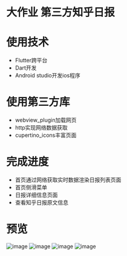 # 大作业 第三方知乎日报
# 使用技术
- Flutter跨平台
- Dart开发
- Android studio开发ios程序

# 使用第三方库
- webview_plugin加载网页
- http实现网络数据获取
- cupertino_icons丰富页面

# 完成进度
- 首页通过网络获取实时数据渲染日报列表页面
- 首页侧滑菜单
- 日报详细信息页面
- 查看知乎日报原文信息

# 预览

![image](https://github.com/DeIaube/iPhone2018/blob/master/21851134%E9%B9%BF%E7%9A%93/project03/screenshot/Screenshot1.png)
![image](https://github.com/DeIaube/iPhone2018/blob/master/21851134%E9%B9%BF%E7%9A%93/project03/screenshot/Screenshot2.png)
![image](https://github.com/DeIaube/iPhone2018/blob/master/21851134%E9%B9%BF%E7%9A%93/project03/screenshot/Screenshot3.png)
![image](https://github.com/DeIaube/iPhone2018/blob/master/21851134%E9%B9%BF%E7%9A%93/project03/screenshot/Screenshot4.png)
